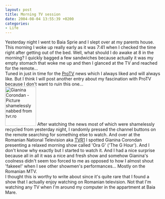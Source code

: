 ```yaml
---
layout: post
title: Morning TV session
date: 2004-08-04 13:55:39 +0200
categories:
- Life
---
```

<p>Yesterday night I went to Baia Sprie and I slept over at my parents house. This morning I woke up really early as it was 7:41 when I checked the time right after getting out of the bed. Well, what should I do awake at 8 in the morning? I quickly bagged a few sandwiches because actually it was my empty stomach that woke me up and then I glanced at the TV and reached for the remote...<br />
Tuned in just in time for the <a href="http://www.protv.ro" title="Under construction for a TV station's site? Nice...">ProTV</a> news which I always liked and will always like. But I think I will post another entry about my fascination with ProTV because I don't want to ruin this one...<br />
<img src="http://www.rusiczki.net/blog/blogpics/gianina_corondan.jpg" width="100" height="127" border="0" class="postimage" alt="Gianina Corondan - Picture shamelessly nabbed from tvr.ro" /> After watching the news most of which were shamelessly recycled from yesterday night, I randomly pressed the channel buttons on the remote searching for something else to watch. And over at the Romanian National Television aka <a href="http://www.tvr.ro">TVR1</a> I spotted Gianina Corondan presenting a relaxed morning show called 'Ora G' ('The G Hour'). And I don't know why exactly but I started to watch it. And I had a nice surprise because all in all it was a nice and fresh show and somehow Gianina's coolness didn't seem too forced to me as opposed to how I almost shout 'fakeee!' when I see other showmen's performances... Mostly on the Romanian MTV.<br />
I thought this is worthy to write about since it's quite rare that I found a show that I actually enjoy watching on Romanian television. Not that I'm watching any TV when I'm around my computer in the appartment at Baia Mare.</p>
